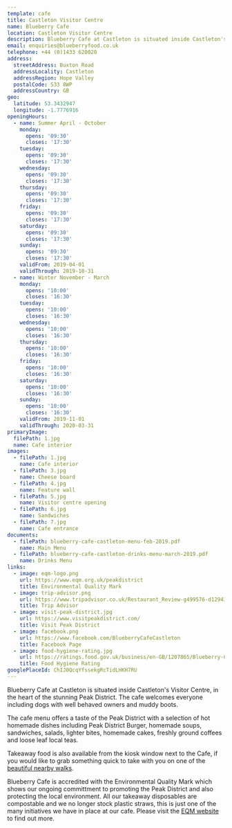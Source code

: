 ```yaml
---
template: cafe
title: Castleton Visitor Centre
name: Blueberry Cafe
location: Castleton Visitor Centre
description: Blueberry Cafe at Castleton is situated inside Castleton's Visitor Centre, in the heart of the stunning Peak District. The cafe welcomes everyone including dogs with well behaved owners and muddy boots.
email: enquiries@blueberryfood.co.uk
telephone: +44 (0)1433 620020
address:
  streetAddress: Buxton Road
  addressLocality: Castleton
  addressRegion: Hope Valley
  postalCode: S33 8WP
  addressCountry: GB
geo:
  latitude: 53.3432947
  longitude: -1.7776916
openingHours:
  - name: Summer April - October
    monday:
      opens: '09:30'
      closes: '17:30'
    tuesday:
      opens: '09:30'
      closes: '17:30'
    wednesday:
      opens: '09:30'
      closes: '17:30'
    thursday:
      opens: '09:30'
      closes: '17:30'
    friday:
      opens: '09:30'
      closes: '17:30'
    saturday:
      opens: '09:30'
      closes: '17:30'
    sunday:
      opens: '09:30'
      closes: '17:30'
    validFrom: 2019-04-01
    validThrough: 2019-10-31
  - name: Winter November - March
    monday:
      opens: '10:00'
      closes: '16:30'
    tuesday:
      opens: '10:00'
      closes: '16:30'
    wednesday:
      opens: '10:00'
      closes: '16:30'
    thursday:
      opens: '10:00'
      closes: '16:30'
    friday:
      opens: '10:00'
      closes: '16:30'
    saturday:
      opens: '10:00'
      closes: '16:30'
    sunday:
      opens: '10:00'
      closes: '16:30'
    validFrom: 2019-11-01
    validThrough: 2020-03-31
primaryImage:
  filePath: 1.jpg
  name: Cafe interior
images:
  - filePath: 1.jpg
    name: Cafe interior
  - filePath: 3.jpg
    name: Cheese board
  - filePath: 4.jpg
    name: Feature wall
  - filePath: 5.jpg
    name: Visitor centre opening
  - filePath: 6.jpg
    name: Sandwiches
  - filePath: 7.jpg
    name: Cafe entrance
documents:
  - filePath: blueberry-cafe-castleton-menu-feb-2019.pdf
    name: Main Menu
  - filePath: blueberry-cafe-castleton-drinks-menu-march-2019.pdf
    name: Drinks Menu
links:
  - image: eqm-logo.png
    url: https://www.eqm.org.uk/peakdistrict
    title: Environmental Quality Mark
  - image: trip-advisor.png
    url: https://www.tripadvisor.co.uk/Restaurant_Review-g499576-d12941738-Reviews-Blueberry_Cafe_Castleton-Castleton_Hope_Valley_Peak_District_National_Park_Engla.html
    title: Trip Advisor
  - image: visit-peak-district.jpg
    url: https://www.visitpeakdistrict.com/
    title: Visit Peak District
  - image: facebook.png
    url: https://www.facebook.com/BlueberryCafeCastleton
    title: Facebook Page
  - image: food-hygiene-rating.jpg
    url: https://ratings.food.gov.uk/business/en-GB/1207865/Blueberry-Cafe-HOPE-VALLEY
    title: Food Hygiene Rating
googlePlaceId: ChIJ0QcqYfssekgRcTidLHKH7RU
---
```


Blueberry Cafe at Castleton is situated inside Castleton's Visitor Centre, in the heart of the stunning Peak District. The cafe welcomes everyone including dogs with well behaved owners and muddy boots.

The cafe menu offers a taste of the Peak District with a selection of hot homemade dishes including Peak District Burger, homemade soups, sandwiches, salads, lighter bites, homemade cakes, freshly ground coffees and loose leaf local teas.

Takeaway food is also available from the kiosk window next to the Cafe, if you would like to grab something quick to take with you on one of the [beautiful nearby walks](https://www.visitpeakdistrict.com/things-to-do/activities/walking-and-hiking/10-great-walks-in-the-peak-district-and-derbyshire).

Blueberry Cafe is accredited with the Environmental Quality Mark which shows our ongoing committment to promoting the Peak District and also protecting the local environment. All our takeaway disposables are compostable and we no longer stock plastic straws, this is just one of the many initiatives we have in place at our cafe. Please visit the [EQM website](http://www.eqm.org.uk/peakdistrict/about-eqm.asp) to find out more.
